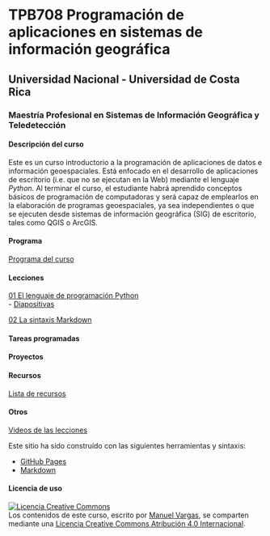 # TPB708 Programación de aplicaciones en sistemas de información geográfica

## Universidad Nacional - Universidad de Costa Rica
### Maestría Profesional en Sistemas de Información Geográfica y Teledetección

#### Descripción del curso
Este es un curso introductorio a la programación de aplicaciones de datos e información geoespaciales. Está enfocado en el desarrollo de aplicaciones de escritorio (i.e. que no se ejecutan en la Web) mediante el lenguaje *Python*. Al terminar el curso, el estudiante habrá aprendido conceptos básicos de programación de computadoras y será capaz de emplearlos en la elaboración de programas geoespaciales, ya sea independientes o que se ejecuten desde sistemas de información geográfica (SIG) de escritorio, tales como QGIS o ArcGIS.

#### Programa
[Programa del curso](https://github.com/programacion-sig-2020/programa-curso/blob/master/TPB708%20-%20Programaci%C3%B3n%20de%20aplicaciones%20en%20sistemas%20de%20informaci%C3%B3n%20geogr%C3%A1fica%20-%20Programa%20del%20curso%20-%202020ii.pdf)

#### Lecciones
[01 El lenguaje de programación Python](https://programacion-sig-2020.github.io/leccion-01-python-introduccion/)  
    - [Diapositivas](https://mfvargas.github.io/pres-python-geoespacial/)
    
[02 La sintaxis Markdown](https://programacion-sig-2020.github.io/leccion-02-markdown/)

#### Tareas programadas

#### Proyectos

#### Recursos
[Lista de recursos](https://programacion-sig-2020.github.io/recursos/)

#### Otros
[Videos de las lecciones](https://www.youtube.com/playlist?list=PL1gEgLSwAJeLtDEU2JsNRnbJFJ-_phEDQ)

Este sitio ha sido construído con las siguientes herramientas y sintaxis:

- [GitHub Pages](https://pages.github.com/)
- [Markdown](https://daringfireball.net/projects/markdown/)

#### Licencia de uso
<a rel="license" href="http://creativecommons.org/licenses/by/4.0/"><img alt="Licencia Creative Commons" style="border-width:0" src="https://i.creativecommons.org/l/by/4.0/88x31.png" /></a><br /><span xmlns:dct="http://purl.org/dc/terms/" property="dct:title">Los contenidos de este curso</span>, escrito por <a xmlns:cc="http://creativecommons.org/ns#" href="https://github.com/mfvargas" property="cc:attributionName" rel="cc:attributionURL">Manuel Vargas</a>, se comparten mediante una <a rel="license" href="http://creativecommons.org/licenses/by/4.0/">Licencia Creative Commons Atribución 4.0 Internacional</a>.
